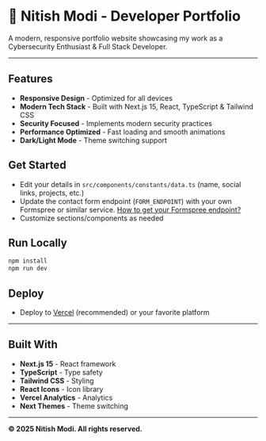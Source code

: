 # 🚀 Nitish Modi - Developer Portfolio

A modern, responsive portfolio website showcasing my work as a Cybersecurity Enthusiast & Full Stack Developer.

---

## Features

- **Responsive Design** - Optimized for all devices
- **Modern Tech Stack** - Built with Next.js 15, React, TypeScript & Tailwind CSS
- **Security Focused** - Implements modern security practices
- **Performance Optimized** - Fast loading and smooth animations
- **Dark/Light Mode** - Theme switching support

## Get Started

- Edit your details in `src/components/constants/data.ts` (name, social links, projects, etc.)
- Update the contact form endpoint (`FORM_ENDPOINT`) with your own Formspree or similar service. [How to get your Formspree endpoint?](https://formspree.io/forms)
- Customize sections/components as needed

## Run Locally

```bash
npm install
npm run dev
```

## Deploy

- Deploy to [Vercel](https://vercel.com/import) (recommended) or your favorite platform

---

## Built With

- **Next.js 15** - React framework
- **TypeScript** - Type safety
- **Tailwind CSS** - Styling
- **React Icons** - Icon library
- **Vercel Analytics** - Analytics
- **Next Themes** - Theme switching

---

**© 2025 Nitish Modi. All rights reserved.**
